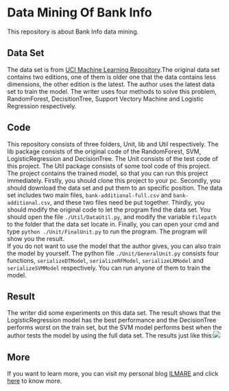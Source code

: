 <h1>Data Mining Of Bank Info</h1>
This repository is about Bank Info data mining.<br/>
<h2>Data Set</h2>
The data set is from <a href="http://archive.ics.uci.edu/ml/datasets/Bank+Marketing" target="_blank">UCI Machine Learning Repository</a>.The original data set contains two editions, one of them is older one that the data contains less dimensions, the other edition is the latest. The author uses the latest data set to train the model. The writer uses four methods to solve this problem, RandomForest, DecisitionTree, Support Vectory Machine and Logistic Regression respectively.<br/>
<h2>Code</h2>
This repository consists of three folders, Unit, lib and Util respectively. The lib package consists of the original code of the RandomForest, SVM, LogisticRegression and DecisionTree. The Unit consists of the test code of this project. The Util package consists of some tool code of this project.<br/>
The project contains the trained model, so that you can run this project immediately. Firstly, you should clone this project to your pc. Secondly, you should download the data set and put them to an specific position. The data set includes two main files, <code>bank-additional-full.csv</code> and <code>bank-additional.csv</code>, and these two files need be put together. Thirdly, you should modify the original code to let the program find the data set. You should open the file <code>./Util/DataUtil.py</code>, and modify the variable <code>filepath</code> to the folder that the data set locate in. Finally, you can open your cmd and type <code>python ./Unit/FinalUnit.py</code> to run the program. The program will show you the result.<br/>
If you do not want to use the model that the author gives, you can also train the model by yourself. The python file <code>./Unit/GeneralUnit.py</code> consists four functions, <code>serializeDTModel</code>, <code>serializeRFModel</code>, <code>serializeLRModel</code> and <code>serializeSVMModel</code> respectively. You can run anyone of them to train the model.<br/>
<h2>Result</h2>
The writer did some experiments on this data set. The result shows that the LogisticRegression model has the best performance and the DecisionTree performs worst on the train set, but the SVM model performs best when the author tests the model by using the full data set. The results just like this:<img style="margin:auto;" src="https://github.com/yhswjtuILMARE/DataMiningOfBank/blob/master/Images/result.png"/>
<h2>More</h2>
If you want to learn more, you can visit my personal blog <a href="http://www.ilmareblog.com" target="_blank">ILMARE</a> and click <a href="http://www.ilmareblog.com/blog/GenArticleController?article_id=f60a3ead-df93-4fbf-a726-efe731ac9539&visitor_id=notlogin">here</a> to know more.
